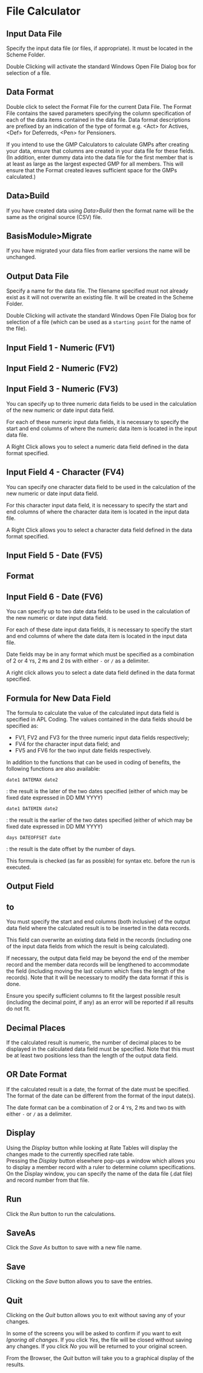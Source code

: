 # File Calculator



## Input Data File

Specify the input data file (or files, if appropriate). It must be
located in the Scheme Folder.

Double Clicking will activate the standard Windows Open File Dialog
box for selection of a file.

## Data Format

Double click to select the Format File for the current Data File. The
Format File contains the saved parameters specifying the column
specification of each of the data items contained in the data file. Data
format descriptions are prefixed by an indication of the type of format
e.g. &lt;Act&gt; for Actives, &lt;Def&gt; for Deferreds, &lt;Pen&gt; for Pensioners.

If you intend to use the GMP Calculators to calculate GMPs after
creating your data, ensure that columns are created in your data file
for these fields. (In addition, enter dummy data into the data file for
the first member that is at least as large as the largest expected GMP
for all members. This will ensure that the Format created leaves
sufficient space for the GMPs calculated.)

## Data&gt;Build

If you have created data using _Data&gt;Build_ then the format name will
be the same as the original source (CSV) file.

## BasisModule&gt;Migrate

If you have migrated your data files from earlier versions the name will
be unchanged.

## Output Data File

Specify a name for the data file. The filename specified must not
already exist as it will not overwrite an existing file. It will be
created in the Scheme Folder.

Double Clicking will activate the standard Windows Open File Dialog
box for selection of a file (which can be used as a `starting point` for
the name of the file).

## Input Field 1 - Numeric (FV1)

## Input Field 2 - Numeric (FV2)

## Input Field 3 - Numeric (FV3)

You can specify up to three numeric data fields to be used in the
calculation of the new numeric or date input data field.

For each of these numeric input data fields, it is necessary to specify
the start and end columns of where the numeric data item is located in
the input data file.

A Right Click allows you to select a numeric data field defined in the
data format specified.

## Input Field 4 - Character (FV4)

You can specify one character data field to be used in the calculation
of the new numeric or date input data field.

For this character input data field, it is necessary to specify the
start and end columns of where the character data item is located in the
input data file.

A Right Click allows you to select a character data field defined in the
data format specified.

## Input Field 5 - Date (FV5)

## Format

## Input Field 6 - Date (FV6)

You can specify up to two date data fields to be used in the calculation of the new numeric or date input data field.

For each of these date input data fields, it is necessary to specify the start and end columns of where the date data item is located in the input data file.

Date fields may be in any format which must be specified as a combination of 2 or 4 `Y`s, 2 `M`s and 2 `D`s with either `-` or `/` as a delimiter.

A right click allows you to select a date data field defined in the data format specified.

## Formula for New Data Field

The formula to calculate the value of the calculated input data field is
specified in APL Coding. The values contained in the data fields should
be specified as:

-   FV1, FV2 and FV3 for the three numeric input data fields
    respectively;
-   FV4 for the character input data field; and
-   FV5 and FV6 for the two input date fields respectively.

In addition to the functions that can be used in coding of benefits, the
following functions are also available:

`date1 DATEMAX date2` 

: the result is the later of the two dates specified (either of which may be fixed date expressed in DD MM YYYY)

`date1 DATEMIN date2`

: the result is the earlier of the two dates specified 
	(either of which may be fixed date expressed in DD MM YYYY)

`days DATEOFFSET date` 

: the result is the date offset by the number of days.

This formula is checked (as far as possible) for syntax etc. before the
run is executed.

## Output Field

## to

You must specify the start and end columns (both inclusive) of the
output data field where the calculated result is to be inserted in the
data records.

This field can overwrite an existing data field in the records
(including one of the input data fields from which the result is being
calculated).

If necessary, the output data field may be beyond the end of the member
record and the member data records will be lengthened to accommodate the
field (including moving the last column which fixes the length of the
records). Note that it will be necessary to modify the data format if
this is done.

Ensure you specify sufficient columns to fit the largest possible result
(including the decimal point, if any) as an error will be reported if
all results do not fit.

## Decimal Places

If the calculated result is numeric, the number of decimal places to be
displayed in the calculated data field must be specified. Note that this
must be at least two positions less than the length of the output data
field.

## OR Date Format

If the calculated result is a date, the format of the date must be
specified. The format of the date can be different from the format of
the input date(s).

The date format can be a combination of 2 or 4 `Y`s, 2 `M`s and two `D`s with
either `-` or `/` as a delimiter.

## Display

Using the _Display_ button while looking at Rate Tables will display the
changes made to the currently specified rate table.  
Pressing the _Display_ button elsewhere pop-ups a window which allows you
to display a member record with a ruler to determine column
specifications. On the Display window, you can specify the name of the
data file (.dat file) and record number from that file.

## Run

Click the _Run_ button to run the calculations.

## SaveAs

Click the _Save As_ button to save with a new file name.

## Save

Clicking on the _Save_ button allows you to save the entries.

## Quit

Clicking on the _Quit_ button allows you to exit without saving any of
your changes.

In some of the screens you will be asked to confirm if you want to exit
_Ignoring all changes_. If you click _Yes_, the file will be closed
without saving any changes. If you click _No_ you will be returned to your
original screen.

From the Browser, the _Quit_ button will take you to a graphical display
of the results.